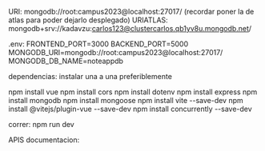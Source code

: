 URI: 
mongodb://root:campus2023@localhost:27017/
(recordar poner la de atlas para poder dejarlo desplegado)
URIATLAS:
mongodb+srv://kadavzu:carlos123@clustercarlos.qb1yv8u.mongodb.net/


.env:
FRONTEND_PORT=3000
BACKEND_PORT=5000
MONGODB_URI=mongodb://root:campus2023@localhost:27017/
MONGODB_DB_NAME=noteappdb



dependencias: instalar una a una preferiblemente

npm install vue
npm install cors
npm install dotenv
npm install express
npm install mongodb
npm install mongoose
npm install vite --save-dev
npm install @vitejs/plugin-vue --save-dev
npm install concurrently --save-dev


correr:
npm run dev


APIS documentacion:
